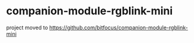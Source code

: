 # companion-module-rgblink-mini

project moved to https://github.com/bitfocus/companion-module-rgblink-mini
